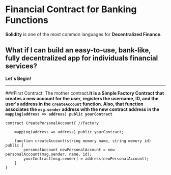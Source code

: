 # Financial Contract for Banking Functions

**Solidity** is one of the most common languages for **Decentralized Finance**.

## What if I can build an easy-to-use, bank-like, fully decentralized app for individuals financial services?

**Let's Begin!**

---

###First Contract: The mother contract.**It is a Simple Factory Contract that creates a new account for the user, registers the username, ID, and the user's address in the `createAccount` function. Also, that function associates the `msg.sender` address with the new contract address in the `mapping(address => address) public yourContract`**

```solidity
contract CreatePersonalAccount{ //Factory

    mapping(address => address) public yourContract;

    function createAccount(string memory name, string memory id) public {
        personalAccount newPersonalAccount = new personalAccount(msg.sender, name, id);
        yourContract[msg.sender] = address(newPersonalAccount);
    }
}
```
